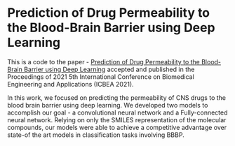 # Prediction of Drug Permeability to the Blood-Brain Barrier using Deep Learning
This is a code to the paper - [Prediction of Drug Permeability to the Blood-Brain Barrier using Deep Learning](https://www.researchgate.net/publication/355087935_Prediction_of_Drug_Permeability_to_the_Blood-Brain_Barrier_using_Deep_Learning) accepted and published in the Proceedings of 2021 5th International Conference on Biomedical Engineering and Applications (ICBEA 2021).

In this work, we focused on predicting the permeability of CNS drugs to the blood brain barrier using deep learning. We developed two models to accomplish our goal - a convolutional neural network and a Fully-connected neural network. Relying on only the SMILES
representation of the molecular compounds, our models were able to achieve a competitive advantage over state-of the art models in
classification tasks involving BBBP.


